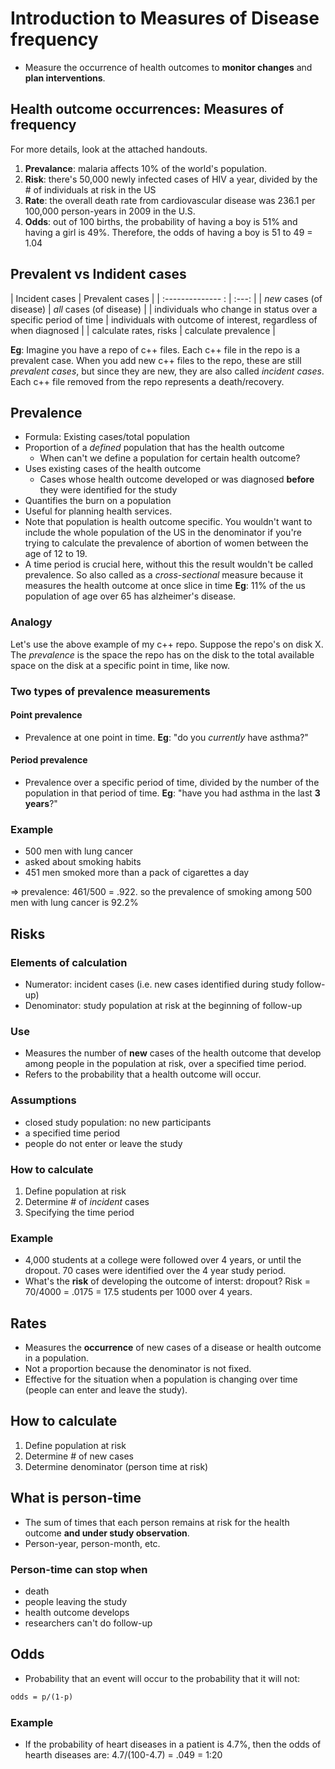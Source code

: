 # Introduction to Measures of Disease frequency
- Measure the occurrence of health outcomes to **monitor changes** and **plan interventions**.
## Health outcome occurrences: Measures of frequency
For more details, look at the attached handouts.
1. **Prevalance**: malaria affects 10% of the world's population.
2. **Risk**: there's 50,000 newly infected cases of HIV a year, divided by the # of individuals at risk in the US
3. **Rate**: the overall death rate from cardiovascular disease was 236.1 per 100,000 person-years in 2009 in the U.S.
4. **Odds**: out of 100 births, the probability of having a boy is 51% and having a girl is 49%. Therefore, the odds of having a boy is 51 to 49 = 1.04
## Prevalent vs Indident cases
| Incident cases | Prevalent cases |
| :-------------- : | :---: |
| *new* cases (of disease) | *all* cases (of disease) |
| individuals who change in status over a specific period of time | individuals with outcome of interest, regardless of when diagnosed |
| calculate rates, risks | calculate prevalence |

**Eg**: Imagine you have a repo of c++ files. Each c++ file in the repo is a prevalent case. When you add new c++ files to the repo, these are still *prevalent cases*, but since they are new, they are also called *incident cases*. Each c++ file removed from the repo represents a death/recovery.
## Prevalence
* Formula: Existing cases/total population
* Proportion of a *defined* population that has the health outcome
	* When can't we define a population for certain health outcome?
* Uses existing cases of the health outcome
	* Cases whose health outcome developed or was diagnosed **before** they were identified for the study
* Quantifies the burn on a population
* Useful for planning health services.
* Note that population is health outcome specific. You wouldn't want to include the whole population of the US in the denominator if you're trying to calculate the prevalence of abortion of women between the age of 12 to 19.
* A time period is crucial here, without this the result wouldn't be called prevalence. So also called as a *cross-sectional* measure because it measures the health outcome at once slice in time
**Eg**: 11% of the us population of age over 65 has alzheimer's disease.
### Analogy
Let's use the above example of my c++ repo. Suppose the repo's on disk X. The *prevalence* is the space the repo has on the disk to the total available space on the disk at a specific point in time, like now.
### Two types of prevalence measurements
#### Point prevalence
- Prevalence at one point in time.
**Eg**: "do you *currently* have asthma?"
#### Period prevalence 
- Prevalence over a specific period of time, divided by the number of the population in that period of time.
**Eg**: "have you had asthma in the last **3 years**?"
### Example
* 500 men with lung cancer
* asked about smoking habits
* 451 men smoked more than a pack of cigarettes a day

=> prevalence: 461/500 = .922. so the prevalence of smoking among 500 men with lung cancer is 92.2%
## Risks
### Elements of calculation
* Numerator: incident cases (i.e. new cases identified during study follow-up)
* Denominator: study population at risk at the beginning of follow-up
### Use
- Measures the number of **new** cases of the health outcome that develop among people in the population at risk, over a specified time period.
- Refers to the probability that a health outcome will occur.
### Assumptions
- closed study population: no new participants
- a specified time period
- people do not enter or leave the study
### How to calculate
1. Define population at risk
2. Determine # of *incident* cases
3. Specifying the time period
### Example
* 4,000 students at a college were followed over 4 years, or until the dropout. 70 cases were identified over the 4 year study period.
* What's the **risk** of developing the outcome of interst: dropout?
Risk = 70/4000 = .0175 = 17.5 students per 1000 over 4 years.
## Rates
* Measures the **occurrence** of new cases of a disease or health outcome in a population.
* Not a proportion because the denominator is not fixed.
* Effective for the situation when a population is changing over time (people can enter and leave the study).
## How to calculate
1. Define population at risk
2. Determine # of new cases
3. Determine denominator (person time at risk)
## What is person-time
* The sum of times that each person remains at risk for the health outcome **and under study observation**.
* Person-year, person-month, etc.
### Person-time can stop when
- death
- people leaving the study
- health outcome develops
- researchers can't do follow-up
## Odds
- Probability that an event will occur to the probability that it will not: 
```latex 
odds = p/(1-p)
```
### Example
* If the probability of heart diseases in a patient is 4.7%, then the odds of hearth diseases are: 4.7/(100-4.7) = .049 = 1:20

